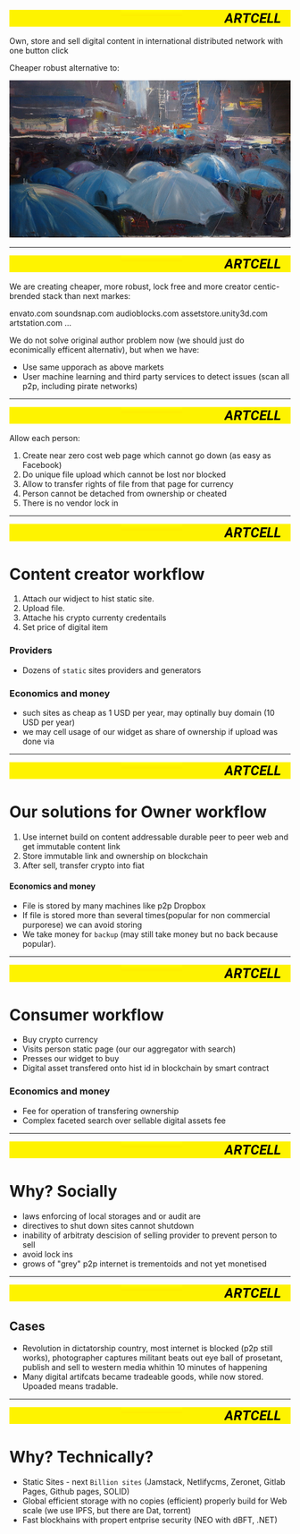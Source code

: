 
![header](header.png)


Own, store and sell digital content in international distributed network with one button click

Cheaper robust alternative to: 


![art](research/content/2.jpg)

---
![header](header.png)


We are creating cheaper, more robust, lock free and more creator centic-brended stack than next markes:

envato.com soundsnap.com audioblocks.com  assetstore.unity3d.com artstation.com ...

We do not solve original author problem now (we should just do econimically efficent alternativ), but when we have:

- Use same upporach as above markets
- User machine learning and third party services to detect issues (scan all p2p, including pirate networks)


---
![header](header.png)

Allow each person:

1. Create near zero cost web page which cannot go down (as easy as Facebook)
2. Do unique file upload which cannot be lost nor blocked
3. Allow to transfer rights of file from that page for currency
4. Person cannot be detached from ownership or cheated
5. There is no vendor lock in


---
![header](header.png)

# Content creator workflow

1. Attach our widject to hist static site.
2. Upload file.
3. Attache his crypto currenty credentails
4. Set price of digital item

### Providers
- Dozens of `static` sites providers and generators

### Economics and money
- such sites as cheap as 1 USD per year, may optinally buy domain (10 USD per year)
- we may cell usage of our widget as share of ownership if upload was done via

---
![header](header.png)

# Our solutions for Owner workflow

1. Use internet build on content addressable durable peer to peer web and get immutable content link 
2. Store immutable link and ownership on blockchain
3. After sell, transfer crypto into fiat

#### Economics and money
- File is stored by many machines like p2p Dropbox
- If file is stored more than several times(popular for non commercial purporese) we can avoid storing
- We take money for `backup` (may still take money but no back because popular).

---
![header](header.png)
# Consumer workflow
- Buy crypto currency
- Visits person static page (our our aggregator with search)
- Presses our widget to buy
- Digital asset transfered onto hist id in blockchain by smart contract

### Economics and money
- Fee for operation of transfering ownership
- Complex faceted search over sellable digital assets fee

---
![header](header.png)

# Why? Socially

- laws enforcing of local storages and or audit are 
- directives to shut down sites cannot shutdown
- inability of arbitraty descision of selling provider to prevent person to sell
- avoid lock ins
- grows of "grey" p2p internet is trementoids and not yet monetised  


---
![header](header.png)


## Cases
- Revolution in dictatorship country, most internet is blocked (p2p still works), photographer captures militant beats out eye ball of prosetant, publish and sell to western media whithin 10 minutes of happening
- Many digital artifcats became tradeable goods, while now stored. Upoaded means tradable. 

---
![header](header.png)
# Why? Technically?

- Static Sites - next `Billion sites` (Jamstack, Netlifycms, Zeronet, Gitlab Pages, Github pages, SOLID)
- Global efficient storage with no copies (efficient) properly build for Web scale (we use IPFS, but there are Dat, torrent)
- Fast blockhains with propert entprise security (NEO with dBFT, .NET)

